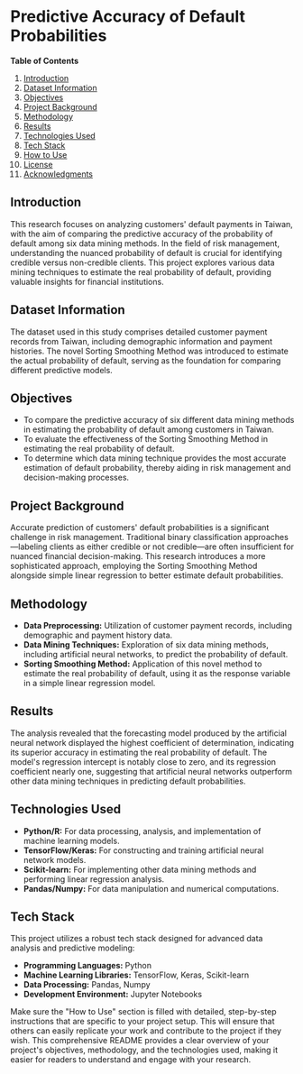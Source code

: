 
# Predictive Accuracy of Default Probabilities

**Table of Contents**
1. [Introduction](#introduction)
2. [Dataset Information](#dataset-information)
3. [Objectives](#objectives)
4. [Project Background](#project-background)
5. [Methodology](#methodology)
6. [Results](#results)
7. [Technologies Used](#technologies-used)
8. [Tech Stack](#tech-stack)
9. [How to Use](#how-to-use)
10. [License](#license)
11. [Acknowledgments](#acknowledgments)

## Introduction
This research focuses on analyzing customers' default payments in Taiwan, with the aim of comparing the predictive accuracy of the probability of default among six data mining methods. In the field of risk management, understanding the nuanced probability of default is crucial for identifying credible versus non-credible clients. This project explores various data mining techniques to estimate the real probability of default, providing valuable insights for financial institutions.

## Dataset Information
The dataset used in this study comprises detailed customer payment records from Taiwan, including demographic information and payment histories. The novel Sorting Smoothing Method was introduced to estimate the actual probability of default, serving as the foundation for comparing different predictive models.

## Objectives
- To compare the predictive accuracy of six different data mining methods in estimating the probability of default among customers in Taiwan.
- To evaluate the effectiveness of the Sorting Smoothing Method in estimating the real probability of default.
- To determine which data mining technique provides the most accurate estimation of default probability, thereby aiding in risk management and decision-making processes.

## Project Background
Accurate prediction of customers' default probabilities is a significant challenge in risk management. Traditional binary classification approaches—labeling clients as either credible or not credible—are often insufficient for nuanced financial decision-making. This research introduces a more sophisticated approach, employing the Sorting Smoothing Method alongside simple linear regression to better estimate default probabilities.

## Methodology
- **Data Preprocessing:** Utilization of customer payment records, including demographic and payment history data.
- **Data Mining Techniques:** Exploration of six data mining methods, including artificial neural networks, to predict the probability of default.
- **Sorting Smoothing Method:** Application of this novel method to estimate the real probability of default, using it as the response variable in a simple linear regression model.

## Results
The analysis revealed that the forecasting model produced by the artificial neural network displayed the highest coefficient of determination, indicating its superior accuracy in estimating the real probability of default. The model's regression intercept is notably close to zero, and its regression coefficient nearly one, suggesting that artificial neural networks outperform other data mining techniques in predicting default probabilities.

## Technologies Used
- **Python/R:** For data processing, analysis, and implementation of machine learning models.
- **TensorFlow/Keras:** For constructing and training artificial neural network models.
- **Scikit-learn:** For implementing other data mining methods and performing linear regression analysis.
- **Pandas/Numpy:** For data manipulation and numerical computations.

## Tech Stack
This project utilizes a robust tech stack designed for advanced data analysis and predictive modeling:
- **Programming Languages:** Python
- **Machine Learning Libraries:** TensorFlow, Keras, Scikit-learn
- **Data Processing:** Pandas, Numpy
- **Development Environment:** Jupyter Notebooks 


Make sure the "How to Use" section is filled with detailed, step-by-step instructions that are specific to your project setup. This will ensure that others can easily replicate your work and contribute to the project if they wish. This comprehensive README provides a clear overview of your project's objectives, methodology, and the technologies used, making it easier for readers to understand and engage with your research.

